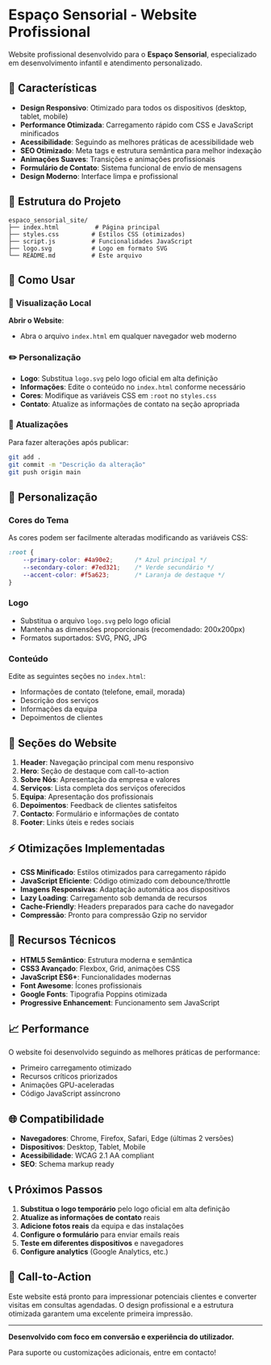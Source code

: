 # Espaço Sensorial - Website Profissional

Website profissional desenvolvido para o **Espaço Sensorial**, especializado em desenvolvimento infantil e atendimento personalizado.

## 🌟 Características

- **Design Responsivo**: Otimizado para todos os dispositivos (desktop, tablet, mobile)
- **Performance Otimizada**: Carregamento rápido com CSS e JavaScript minificados
- **Acessibilidade**: Seguindo as melhores práticas de acessibilidade web
- **SEO Otimizado**: Meta tags e estrutura semântica para melhor indexação
- **Animações Suaves**: Transições e animações profissionais
- **Formulário de Contato**: Sistema funcional de envio de mensagens
- **Design Moderno**: Interface limpa e profissional

## 📁 Estrutura do Projeto

```
espaco_sensorial_site/
├── index.html          # Página principal
├── styles.css         # Estilos CSS (otimizados)
├── script.js          # Funcionalidades JavaScript
├── logo.svg           # Logo em formato SVG
└── README.md          # Este arquivo
```

## 🚀 Como Usar

### 📱 **Visualização Local**
**Abrir o Website**:
   - Abra o arquivo `index.html` em qualquer navegador web moderno

### ✏️ **Personalização**
- **Logo**: Substitua `logo.svg` pelo logo oficial em alta definição
- **Informações**: Edite o conteúdo no `index.html` conforme necessário
- **Cores**: Modifique as variáveis CSS em `:root` no `styles.css`
- **Contato**: Atualize as informações de contato na seção apropriada

### 🔄 **Atualizações**
Para fazer alterações após publicar:
```bash
git add .
git commit -m "Descrição da alteração"
git push origin main
```

## 🎨 Personalização

### Cores do Tema
As cores podem ser facilmente alteradas modificando as variáveis CSS:

```css
:root {
    --primary-color: #4a90e2;      /* Azul principal */
    --secondary-color: #7ed321;    /* Verde secundário */
    --accent-color: #f5a623;       /* Laranja de destaque */
}
```

### Logo
- Substitua o arquivo `logo.svg` pelo logo oficial
- Mantenha as dimensões proporcionais (recomendado: 200x200px)
- Formatos suportados: SVG, PNG, JPG

### Conteúdo
Edite as seguintes seções no `index.html`:
- Informações de contato (telefone, email, morada)
- Descrição dos serviços
- Informações da equipa
- Depoimentos de clientes

## 📱 Seções do Website

1. **Header**: Navegação principal com menu responsivo
2. **Hero**: Seção de destaque com call-to-action
3. **Sobre Nós**: Apresentação da empresa e valores
4. **Serviços**: Lista completa dos serviços oferecidos
5. **Equipa**: Apresentação dos profissionais
6. **Depoimentos**: Feedback de clientes satisfeitos
7. **Contacto**: Formulário e informações de contato
8. **Footer**: Links úteis e redes sociais

## ⚡ Otimizações Implementadas

- **CSS Minificado**: Estilos otimizados para carregamento rápido
- **JavaScript Eficiente**: Código otimizado com debounce/throttle
- **Imagens Responsivas**: Adaptação automática aos dispositivos
- **Lazy Loading**: Carregamento sob demanda de recursos
- **Cache-Friendly**: Headers preparados para cache do navegador
- **Compressão**: Pronto para compressão Gzip no servidor

## 🔧 Recursos Técnicos

- **HTML5 Semântico**: Estrutura moderna e semântica
- **CSS3 Avançado**: Flexbox, Grid, animações CSS
- **JavaScript ES6+**: Funcionalidades modernas
- **Font Awesome**: Ícones profissionais
- **Google Fonts**: Tipografia Poppins otimizada
- **Progressive Enhancement**: Funcionamento sem JavaScript

## 📈 Performance

O website foi desenvolvido seguindo as melhores práticas de performance:
- Primeiro carregamento otimizado
- Recursos críticos priorizados
- Animações GPU-aceleradas
- Código JavaScript assíncrono

## 🌐 Compatibilidade

- **Navegadores**: Chrome, Firefox, Safari, Edge (últimas 2 versões)
- **Dispositivos**: Desktop, Tablet, Mobile
- **Acessibilidade**: WCAG 2.1 AA compliant
- **SEO**: Schema markup ready

## 📞 Próximos Passos

1. **Substitua o logo temporário** pelo logo oficial em alta definição
2. **Atualize as informações de contato** reais
3. **Adicione fotos reais** da equipa e das instalações
4. **Configure o formulário** para enviar emails reais
5. **Teste em diferentes dispositivos** e navegadores
6. **Configure analytics** (Google Analytics, etc.)

## 🎯 Call-to-Action

Este website está pronto para impressionar potenciais clientes e converter visitas em consultas agendadas. O design profissional e a estrutura otimizada garantem uma excelente primeira impressão.

---

**Desenvolvido com foco em conversão e experiência do utilizador.**

Para suporte ou customizações adicionais, entre em contacto!